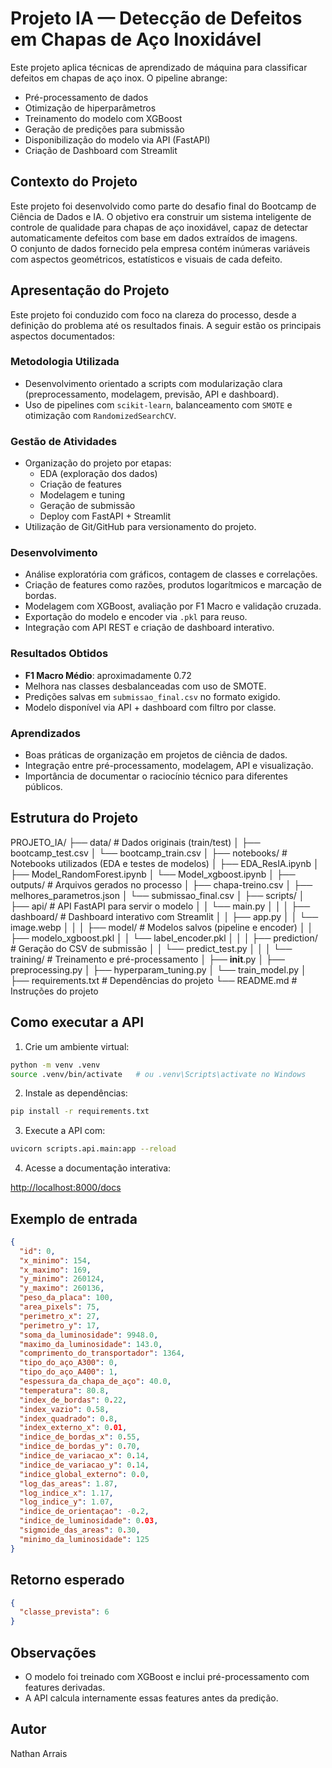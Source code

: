 # Projeto IA — Detecção de Defeitos em Chapas de Aço Inoxidável

Este projeto aplica técnicas de aprendizado de máquina para classificar defeitos em chapas de aço inox. O pipeline abrange:

- Pré-processamento de dados
- Otimização de hiperparâmetros
- Treinamento do modelo com XGBoost
- Geração de predições para submissão
- Disponibilização do modelo via API (FastAPI)
- Criação de Dashboard com Streamlit

## Contexto do Projeto

Este projeto foi desenvolvido como parte do desafio final do Bootcamp de Ciência de Dados e IA.
O objetivo era construir um sistema inteligente de controle de qualidade para chapas de aço inoxidável, capaz de detectar automaticamente defeitos com base em dados extraídos de imagens.  
O conjunto de dados fornecido pela empresa contém inúmeras variáveis com aspectos geométricos, estatísticos e visuais de cada defeito.

## Apresentação do Projeto

Este projeto foi conduzido com foco na clareza do processo, desde a definição do problema até os resultados finais. A seguir estão os principais aspectos documentados:

### Metodologia Utilizada

- Desenvolvimento orientado a scripts com modularização clara (preprocessamento, modelagem, previsão, API e dashboard).
- Uso de pipelines com `scikit-learn`, balanceamento com `SMOTE` e otimização com `RandomizedSearchCV`.

### Gestão de Atividades

- Organização do projeto por etapas:
  - EDA (exploração dos dados)
  - Criação de features
  - Modelagem e tuning
  - Geração de submissão
  - Deploy com FastAPI + Streamlit
- Utilização de Git/GitHub para versionamento do projeto.

### Desenvolvimento

- Análise exploratória com gráficos, contagem de classes e correlações.
- Criação de features como razões, produtos logarítmicos e marcação de bordas.
- Modelagem com XGBoost, avaliação por F1 Macro e validação cruzada.
- Exportação do modelo e encoder via `.pkl` para reuso.
- Integração com API REST e criação de dashboard interativo.

### Resultados Obtidos

- **F1 Macro Médio**: aproximadamente 0.72
- Melhora nas classes desbalanceadas com uso de SMOTE.
- Predições salvas em `submissao_final.csv` no formato exigido.
- Modelo disponível via API + dashboard com filtro por classe.

### Aprendizados

- Boas práticas de organização em projetos de ciência de dados.
- Integração entre pré-processamento, modelagem, API e visualização.
- Importância de documentar o raciocínio técnico para diferentes públicos.

## Estrutura do Projeto

PROJETO_IA/
├── data/                         # Dados originais (train/test)
│   ├── bootcamp_test.csv
│   └── bootcamp_train.csv
│
├── notebooks/                    # Notebooks utilizados (EDA e testes de modelos)
│   ├── EDA_ResIA.ipynb
│   ├── Model_RandomForest.ipynb
│   └── Model_xgboost.ipynb
│
├── outputs/                      # Arquivos gerados no processo
│   ├── chapa-treino.csv
│   ├── melhores_parametros.json
│   └── submissao_final.csv
│
├── scripts/
│   ├── api/                      # API FastAPI para servir o modelo
│   │   └── main.py
│   │
│   ├── dashboard/                # Dashboard interativo com Streamlit
│   │   ├── app.py
│   │   └── image.webp
│   │
│   ├── model/                    # Modelos salvos (pipeline e encoder)
│   │   ├── modelo_xgboost.pkl
│   │   └── label_encoder.pkl
│   │
│   ├── prediction/               # Geração do CSV de submissão
│   │   └── predict_test.py
│   │
│   └── training/                 # Treinamento e pré-processamento
│       ├── __init__.py
│       ├── preprocessing.py
│       ├── hyperparam_tuning.py
│       └── train_model.py
│
├── requirements.txt             # Dependências do projeto
└── README.md                    # Instruções do projeto


## Como executar a API

1. Crie um ambiente virtual:

```bash
python -m venv .venv
source .venv/bin/activate   # ou .venv\Scripts\activate no Windows
```

2. Instale as dependências:

```bash
pip install -r requirements.txt
```

3. Execute a API com:

```bash
uvicorn scripts.api.main:app --reload
```

4. Acesse a documentação interativa:

[http://localhost:8000/docs](http://localhost:8000/docs)

## Exemplo de entrada

```json
{
  "id": 0,
  "x_minimo": 154,
  "x_maximo": 169,
  "y_minimo": 260124,
  "y_maximo": 260136,
  "peso_da_placa": 100,
  "area_pixels": 75,
  "perimetro_x": 27,
  "perimetro_y": 17,
  "soma_da_luminosidade": 9948.0,
  "maximo_da_luminosidade": 143.0,
  "comprimento_do_transportador": 1364,
  "tipo_do_aço_A300": 0,
  "tipo_do_aço_A400": 1,
  "espessura_da_chapa_de_aço": 40.0,
  "temperatura": 80.8,
  "index_de_bordas": 0.22,
  "index_vazio": 0.58,
  "index_quadrado": 0.8,
  "index_externo_x": 0.01,
  "indice_de_bordas_x": 0.55,
  "indice_de_bordas_y": 0.70,
  "indice_de_variacao_x": 0.14,
  "indice_de_variacao_y": 0.14,
  "indice_global_externo": 0.0,
  "log_das_areas": 1.87,
  "log_indice_x": 1.17,
  "log_indice_y": 1.07,
  "indice_de_orientaçao": -0.2,
  "indice_de_luminosidade": 0.03,
  "sigmoide_das_areas": 0.30,
  "minimo_da_luminosidade": 125
}
```

## Retorno esperado

```json
{
  "classe_prevista": 6
}
```

## Observações

- O modelo foi treinado com XGBoost e inclui pré-processamento com features derivadas.
- A API calcula internamente essas features antes da predição.

## Autor

Nathan Arrais
